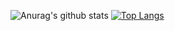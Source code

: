 ![Anurag's github stats](https://github-readme-stats.vercel.app/api?username=BrunaDanielle&show_icons=true&theme=radical)
[![Top Langs](https://github-readme-stats.vercel.app/api/top-langs/?username=BrunaDanielle)](https://github.com/anuraghazra/github-readme-stats)


<!--
**BrunaDanielle/BrunaDanielle** is a ✨ _special_ ✨ repository because its `README.md` (this file) appears on your GitHub profile.

Here are some ideas to get you started:

- 🔭 I’m currently working on ...
- 🌱 I’m currently learning ...
- 👯 I’m looking to collaborate on ...
- 🤔 I’m looking for help with ...
- 💬 Ask me about ...
- 📫 How to reach me: ...
- 😄 Pronouns: ...
- ⚡ Fun fact: ...
-->
